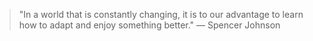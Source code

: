 > "In a world that is constantly changing, it is to our advantage to learn how to adapt and enjoy something better." — Spencer Johnson
